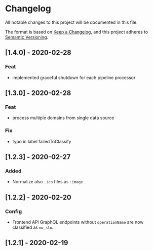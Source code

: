 # Changelog
All notable changes to this project will be documented in this file.

The format is based on [Keep a Changelog](https://keepachangelog.com/en/1.0.0/),
and this project adheres to [Semantic Versioning](https://semver.org/spec/v2.0.0.html).

## [1.4.0] - 2020-02-28

### Feat
 - implemented graceful shutdown for each pipeline processor

## [1.3.0] - 2020-02-28

### Feat
 - process multiple domains from single data source

### Fix
 - typo in label failedToClassify

## [1.2.3] - 2020-02-27

### Added
  - Normalize also `.ico` files as `:image`
   
## [1.2.2] - 2020-02-20

### Config
  - Frontend API GraphQL endpoints without `operationName` are now classified as `no_slo`.

## [1.2.1] - 2020-02-19
